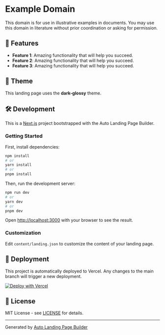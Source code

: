 # Example Domain

This domain is for use in illustrative examples in documents. You may use this
    domain in literature without prior coordination or asking for permission.

## 🚀 Features

- **Feature 1**: Amazing functionality that will help you succeed.
- **Feature 2**: Amazing functionality that will help you succeed.
- **Feature 3**: Amazing functionality that will help you succeed.

## 🎨 Theme

This landing page uses the **dark-glossy** theme.

## 🛠 Development

This is a [Next.js](https://nextjs.org/) project bootstrapped with the Auto Landing Page Builder.

### Getting Started

First, install dependencies:

```bash
npm install
# or
yarn install
# or
pnpm install
```

Then, run the development server:

```bash
npm run dev
# or
yarn dev
# or
pnpm dev
```

Open [http://localhost:3000](http://localhost:3000) with your browser to see the result.

### Customization

Edit `content/landing.json` to customize the content of your landing page.

## 🚀 Deployment

This project is automatically deployed to Vercel. Any changes to the main branch will trigger a new deployment.

[![Deploy with Vercel](https://vercel.com/button)](https://vercel.com/new/clone?repository-url=)

## 📄 License

MIT License - see [LICENSE](LICENSE) for details.

---

Generated by [Auto Landing Page Builder](https://github.com/your-org/auto-landingpage-builder-vercel)
